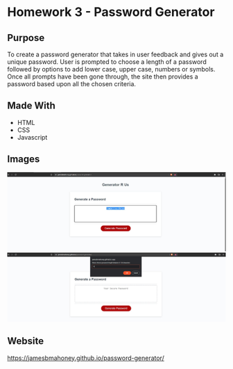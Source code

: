 # Homework 3 - Password Generator

## Purpose

To create a password generator that takes in user feedback and gives out a unique password.  User is prompted to choose a length of a password followed by options to add lower case, upper case, numbers or symbols.  Once all prompts have been gone through, the site then provides a password based upon all the chosen criteria.

##  Made With

* HTML
* CSS
* Javascript

## Images 

<img src="./assets/images/password_generator1.JPG" />

<img src="./assets/images/password_generator2.JPG" />

## Website

https://jamesbmahoney.github.io/password-generator/